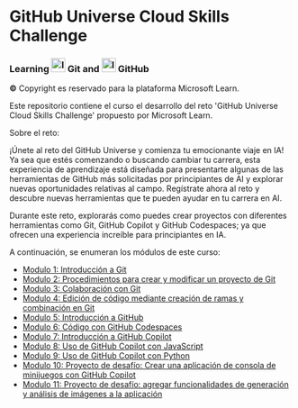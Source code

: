 # GitHub Universe Cloud Skills Challenge

### Learning <img src="https://github.com/shimadasoftware/Introduction-to-version-control-with-Git/assets/73977456/801ea14c-dd83-46bb-ab5b-d229a151bc5c" alt="Italian Trulli" style="width:25px;height:25px;"> Git and <img src="https://github.com/shimadasoftware/Introduction-to-version-control-with-Git/assets/73977456/c5d29a60-b607-4aa3-9fec-cc019d45cb19" alt="Italian Trulli" style="width:25px;height:25px;"> GitHub
**©** Copyright es reservado para la plataforma Microsoft Learn.

Este repositorio contiene el curso el desarrollo del reto 'GitHub Universe Cloud Skills Challenge' propuesto por Microsoft Learn.

Sobre el reto:

¡Únete al reto del GitHub Universe y comienza tu emocionante viaje en IA! Ya sea que estés comenzando o buscando cambiar tu carrera, esta experiencia de aprendizaje está diseñada para presentarte algunas de las herramientas de GitHub más solicitadas por principiantes de AI y explorar nuevas oportunidades relativas al campo. Regístrate ahora al reto y descubre nuevas herramientas que te pueden ayudar en tu carrera en AI. 

Durante este reto, explorarás como puedes crear proyectos con diferentes herramientas como Git, GitHub Copilot y GitHub Codespaces; ya que ofrecen una experiencia increíble para principiantes en IA.

A continuación, se enumeran los módulos de este curso:
<ul dir="auto">
  <li><a href="https://github.com/shimadasoftware/Learning-Git-and-GitHub/blob/main/1.%20Introducci%C3%B3n%20a%20Git.md">Modulo 1: Introducción a Git</a></li>
  <li><a href="https://github.com/shimadasoftware/Learning-Git-and-GitHub/blob/main/2.%20Procedimientos%20para%20crear%20y%20modificar%20un%20proyecto%20de%20Git.md">Modulo 2: Procedimientos para crear y modificar un proyecto de Git</a></li>
  <li><a href="https://github.com/shimadasoftware/Learning-Git-and-GitHub/blob/main/3.%20Colaboraci%C3%B3n%20con%20Git.md">Modulo 3: Colaboración con Git</a></li>
  <li><a href="https://github.com/shimadasoftware/Learning-Git-and-GitHub/blob/main/4.%20Edici%C3%B3n%20de%20c%C3%B3digo%20mediante%20creaci%C3%B3n%20de%20ramas%20y%20combinaci%C3%B3n%20en%20Git.md">Modulo 4: Edición de código mediante creación de ramas y combinación en Git</a></li>
  <li><a href="">Modulo 5: Introducción a GitHub</a></li>
  <li><a href="">Modulo 6: Código con GitHub Codespaces</a></li>
  <li><a href="">Modulo 7: Introducción a GitHub Copilot</a></li>
  <li><a href="">Modulo 8: Uso de GitHub Copilot con JavaScript</a></li>
  <li><a href="">Modulo 9: Uso de GitHub Copilot con Python</a></li>
  <li><a href="">Modulo 10: Proyecto de desafío: Crear una aplicación de consola de minijuegos con GitHub Copilot</a></li>
  <li><a href="">Modulo 11: Proyecto de desafío: agregar funcionalidades de generación y análisis de imágenes a la aplicación</a></li>
</ul>
